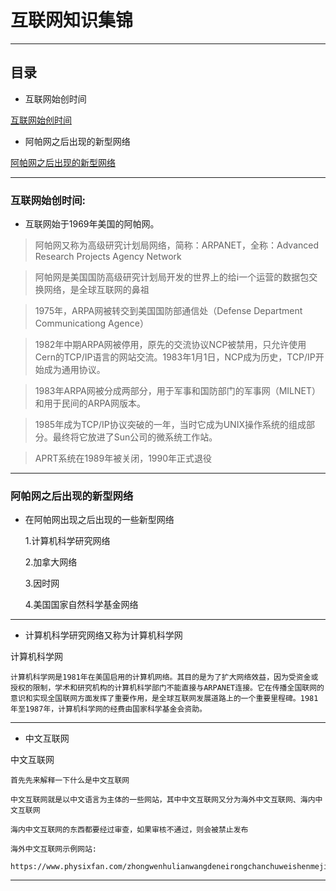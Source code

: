 # 互联网知识集锦

--------------------

## 目录

- 互联网始创时间

[互联网始创时间](https://github.com/kexue-aihao/AHRT-blog/tree/master/%E4%BA%92%E8%81%94%E7%BD%91%E7%9F%A5%E8%AF%86#%E4%BA%92%E8%81%94%E7%BD%91%E5%A7%8B%E5%88%9B%E6%97%B6%E9%97%B4 "互联网始创时间")

- 阿帕网之后出现的新型网络

[阿帕网之后出现的新型网络](https://github.com/kexue-aihao/AHRT-blog/tree/master/%E4%BA%92%E8%81%94%E7%BD%91%E7%9F%A5%E8%AF%86#%E9%98%BF%E5%B8%95%E7%BD%91%E4%B9%8B%E5%90%8E%E5%87%BA%E7%8E%B0%E7%9A%84%E6%96%B0%E5%9E%8B%E7%BD%91%E7%BB%9C "阿帕网之后出现的新型网络")


[]( "")



--------------------

### 互联网始创时间:

- 互联网始于1969年美国的阿帕网。

> 阿帕网又称为高级研究计划局网络，简称：ARPANET，全称：Advanced Research Projects Agency Network

> 阿帕网是美国国防高级研究计划局开发的世界上的给i一个运营的数据包交换网络，是全球互联网的鼻祖

> 1975年，ARPA网被转交到美国国防部通信处（Defense Department Communicationg Agence）

> 1982年中期ARPA网被停用，原先的交流协议NCP被禁用，只允许使用Cern的TCP/IP语言的网站交流。1983年1月1日，NCP成为历史，TCP/IP开始成为通用协议。

> 1983年ARPA网被分成两部分，用于军事和国防部门的军事网（MILNET）和用于民间的ARPA网版本。

> 1985年成为TCP/IP协议突破的一年，当时它成为UNIX操作系统的组成部分。最终将它放进了Sun公司的微系统工作站。

> APRT系统在1989年被关闭，1990年正式退役

--------------------

### 阿帕网之后出现的新型网络

- 在阿帕网出现之后出现的一些新型网络

    1.计算机科学研究网络

    2.加拿大网络

    3.因时网

    4.美国国家自然科学基金网络

--------------------

- 计算机科学研究网络又称为计算机科学网

计算机科学网

    计算机科学网是1981年在美国启用的计算机网络。其目的是为了扩大网络效益，因为受资金或授权的限制，学术和研究机构的计算机科学部门不能直接与ARPANET连接。它在传播全国联网的意识和实现全国联网方面发挥了重要作用，是全球互联网发展道路上的一个重要里程碑。1981年至1987年，计算机科学网的经费由国家科学基金会资助。
    
-------------------

- 中文互联网

中文互联网

    首先先来解释一下什么是中文互联网

    中文互联网就是以中文语言为主体的一些网站，其中中文互联网又分为海外中文互联网、海内中文互联网

    海内中文互联网的东西都要经过审查，如果审核不通过，则会被禁止发布

    海外中文互联网示例网站:

    https://www.physixfan.com/zhongwenhulianwangdeneirongchanchuweishenmejianjiankuwei/

-------------------


